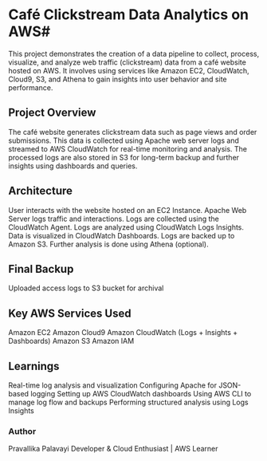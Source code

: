 # Café Clickstream Data Analytics on AWS#
This project demonstrates the creation of a data pipeline to collect, process, visualize, and analyze web traffic (clickstream) data from a café website hosted on AWS. It involves using services like Amazon EC2, CloudWatch, Cloud9, S3, and Athena to gain insights into user behavior and site performance.

## Project Overview ##
The café website generates clickstream data such as page views and order submissions. This data is collected using Apache web server logs and streamed to AWS CloudWatch for real-time monitoring and analysis. The processed logs are also stored in S3 for long-term backup and further insights using dashboards and queries.

## Architecture ##
User interacts with the website hosted on an EC2 Instance.
Apache Web Server logs traffic and interactions.
Logs are collected using the CloudWatch Agent.
Logs are analyzed using CloudWatch Logs Insights.
Data is visualized in CloudWatch Dashboards.
Logs are backed up to Amazon S3.
Further analysis is done using Athena (optional).

## Final Backup ##
Uploaded access logs to S3 bucket for archival

## Key AWS Services Used ##
Amazon EC2
Amazon Cloud9
Amazon CloudWatch (Logs + Insights + Dashboards)
Amazon S3
Amazon IAM

## Learnings ##
Real-time log analysis and visualization
Configuring Apache for JSON-based logging
Setting up AWS CloudWatch dashboards
Using AWS CLI to manage log flow and backups
Performing structured analysis using Logs Insights
### Author ###
Pravallika Palavayi
Developer & Cloud Enthusiast | AWS Learner



